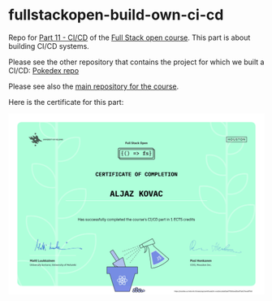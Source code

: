 # fullstackopen-build-own-ci-cd
Repo for [Part 11 - CI/CD](https://fullstackopen.com/en/part11) of the [Full Stack open course](https://fullstackopen.com/en/). This part is about building CI/CD systems.

Please see the other repository that contains the project for which we built a CI/CD: [Pokedex repo](https://github.com/alko5923/fullstackopen-part11-CI-CD-pokedex)

Please see also the [main repository for the course](https://github.com/aljazkovac/fullstackopen-part0-to-part9-react).

Here is the certificate for this part:

![Certificate - part 11 - CI/CD](https://github.com/aljazkovac/fullstackopen-part11-CI-CD-build-own-ci-cd/blob/main/certificate-fullstack-part11-cicd.png)


